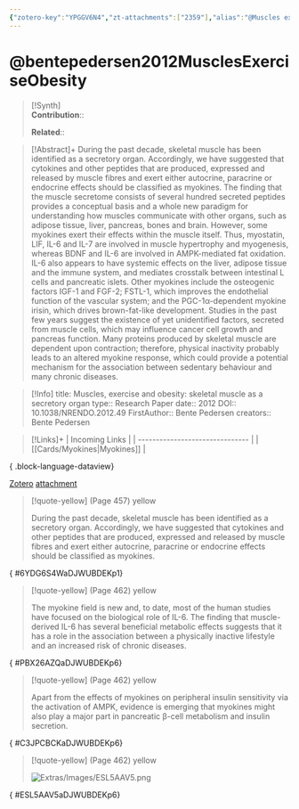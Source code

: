 ```yaml
---
{"zotero-key":"YPGGV6N4","zt-attachments":["2359"],"alias":"@Muscles exercise and obesity, @Muscles exercise and obesity: skeletal muscle as a secretory organ","keywords":["Muscle","Skeletal","Myokine"],"FirstAuthor":"[[ Bente Pedersen]]","tags":["source/researchpaper"],"dg-publish":true,"permalink":"/sources/research-papers/bentepedersen2012-muscles-exercise-obesity/","dgPassFrontmatter":true}
---
```


# @bentepedersen2012MusclesExerciseObesity

>[!Synth]  
>**Contribution**::  
>  
>**Related**:: 
>  

> [!Abstract]+
> During the past decade, skeletal muscle has been identified as a secretory organ. Accordingly, we have suggested that cytokines and other peptides that are produced, expressed and released by muscle fibres and exert either autocrine, paracrine or endocrine effects should be classified as myokines. The finding that the muscle secretome consists of several hundred secreted peptides provides a conceptual basis and a whole new paradigm for understanding how muscles communicate with other organs, such as adipose tissue, liver, pancreas, bones and brain. However, some myokines exert their effects within the muscle itself. Thus, myostatin, LIF, IL-6 and IL-7 are involved in muscle hypertrophy and myogenesis, whereas BDNF and IL-6 are involved in AMPK-mediated fat oxidation. IL-6 also appears to have systemic effects on the liver, adipose tissue and the immune system, and mediates crosstalk between intestinal L cells and pancreatic islets. Other myokines include the osteogenic factors IGF-1 and FGF-2; FSTL-1, which improves the endothelial function of the vascular system; and the PGC-1α-dependent myokine irisin, which drives brown-fat-like development. Studies in the past few years suggest the existence of yet unidentified factors, secreted from muscle cells, which may influence cancer cell growth and pancreas function. Many proteins produced by skeletal muscle are dependent upon contraction; therefore, physical inactivity probably leads to an altered myokine response, which could provide a potential mechanism for the association between sedentary behaviour and many chronic diseases.

> [!Info]
> title: Muscles, exercise and obesity: skeletal muscle as a secretory organ
> type:: Research Paper 
> date:: 2012
> DOI:: 10.1038/NRENDO.2012.49
> FirstAuthor:: Bente Pedersen
> creators:: Bente Pedersen

> [!Links]+
>  | Incoming Links                  |
> | ------------------------------- |
> | [[Cards/Myokines\|Myokines]] |
> 
{ .block-language-dataview}


[Zotero](zotero://select/library/items/YPGGV6N4) [attachment](<file:///Users/nathanmaxwell/Zotero/storage/DJWUBDEK/2012_Muscles,%20exercise%20and%20obesity.pdf>)

> [!quote-yellow] (Page 457) yellow
> 
> During the past decade, skeletal muscle has been identified as a secretory organ. Accordingly, we have suggested that cytokines and other peptides that are produced, expressed and released by muscle fibres and exert either autocrine, paracrine or endocrine effects should be classified as myokines.
>
{ #6YDG6S4WaDJWUBDEKp1}


> [!quote-yellow] (Page 462) yellow
> 
> The myokine field is new and, to date, most of the human studies have focused on the biological role of IL-6. The finding that muscle-derived IL-6 has several beneficial metabolic effects suggests that it has a role in the association between a physically inactive lifestyle and an increased risk of chronic diseases.
>
{ #PBX26AZQaDJWUBDEKp6}


> [!quote-yellow] (Page 462) yellow
> 
> Apart from the effects of myokines on peripheral insulin sensitivity via the activation of AMPK, evidence is emerging that myokines might also play a major part in pancreatic β-cell metabolism and insulin secretion.
>
{ #C3JPCBCKaDJWUBDEKp6}


> [!quote-yellow] (Page 462) yellow
> 
> ![Extras/Images/ESL5AAV5.png](/img/user/Extras/Images/ESL5AAV5.png)
>
{ #ESL5AAV5aDJWUBDEKp6}


